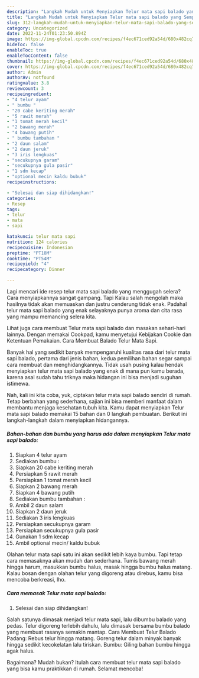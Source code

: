 ```yaml
---
description: "Langkah Mudah untuk Menyiapkan Telur mata sapi balado yang Sempurna"
title: "Langkah Mudah untuk Menyiapkan Telur mata sapi balado yang Sempurna"
slug: 312-langkah-mudah-untuk-menyiapkan-telur-mata-sapi-balado-yang-sempurna
category: Uncategorized
date: 2022-11-24T01:23:50.894Z
image: https://img-global.cpcdn.com/recipes/f4ec671ced92a54d/680x482cq70/telur-mata-sapi-balado-foto-resep-utama.jpg
hideToc: false
enableToc: true
enableTocContent: false
thumbnail: https://img-global.cpcdn.com/recipes/f4ec671ced92a54d/680x482cq70/telur-mata-sapi-balado-foto-resep-utama.jpg
cover: https://img-global.cpcdn.com/recipes/f4ec671ced92a54d/680x482cq70/telur-mata-sapi-balado-foto-resep-utama.jpg
author: Admin
authorAv: notfound
ratingvalue: 3.8
reviewcount: 3
recipeingredient:
- "4 telur ayam"
- " bumbu "
- "20 cabe keriting merah"
- "5 rawit merah"
- "1 tomat merah kecil"
- "2 bawang merah"
- "4 bawang putih"
- " bumbu tambahan "
- "2 daun salam"
- "2 daun jeruk"
- "3 iris lengkuas"
- "secukupnya garam"
- "secukupnya gula pasir"
- "1 sdm kecap"
- "optional mecin kaldu bubuk"
recipeinstructions:

- "Selesai dan siap dihidangkan!"
categories:
- Resep
tags:
- telur
- mata
- sapi

katakunci: telur mata sapi 
nutrition: 124 calories
recipecuisine: Indonesian
preptime: "PT18M"
cooktime: "PT54M"
recipeyield: "4"
recipecategory: Dinner

---
```



Lagi mencari ide resep telur mata sapi balado yang menggugah selera? Cara menyiapkannya sangat gampang. Tapi Kalau salah mengolah maka hasilnya tidak akan memuaskan dan justru cenderung tidak enak. Padahal telur mata sapi balado yang enak selayaknya punya aroma dan cita rasa yang mampu memancing selera kita.


Lihat juga cara membuat Telur mata sapi balado dan masakan sehari-hari lainnya. Dengan memakai Cookpad, kamu menyetujui Kebijakan Cookie dan Ketentuan Pemakaian. Cara Membuat Balado Telur Mata Sapi.

Banyak hal yang sedikit banyak mempengaruhi kualitas rasa dari telur mata sapi balado, pertama dari jenis bahan, kedua pemilihan bahan segar sampai cara membuat dan menghidangkannya. Tidak usah pusing kalau hendak menyiapkan telur mata sapi balado yang enak di mana pun kamu berada, karena asal sudah tahu triknya maka hidangan ini bisa menjadi suguhan istimewa.


Nah, kali ini kita coba, yuk, ciptakan telur mata sapi balado sendiri di rumah. Tetap berbahan yang sederhana, sajian ini bisa memberi manfaat dalam membantu menjaga kesehatan tubuh kita. Kamu dapat menyiapkan Telur mata sapi balado memakai 15 bahan dan 0 langkah pembuatan. Berikut ini langkah-langkah dalam menyiapkan hidangannya.

<!--inarticleads1-->

##### Bahan-bahan dan bumbu yang harus ada dalam menyiapkan Telur mata sapi balado:

1. Siapkan 4 telur ayam
1. Sediakan  bumbu :
1. Siapkan 20 cabe keriting merah
1. Persiapkan 5 rawit merah
1. Persiapkan 1 tomat merah kecil
1. Siapkan 2 bawang merah
1. Siapkan 4 bawang putih
1. Sediakan  bumbu tambahan :
1. Ambil 2 daun salam
1. Siapkan 2 daun jeruk
1. Sediakan 3 iris lengkuas
1. Persiapkan secukupnya garam
1. Persiapkan secukupnya gula pasir
1. Gunakan 1 sdm kecap
1. Ambil optional mecin/ kaldu bubuk


Olahan telur mata sapi satu ini akan sedikit lebih kaya bumbu. Tapi tetap cara memasaknya akan mudah dan sederhana. Tumis bawang merah hingga harum, masukkan bumbu halus, masak hingga bumbu halus matang. Kalau bosan dengan olahan telur yang digoreng atau direbus, kamu bisa mencoba berkreasi, lho. 

<!--inarticleads2-->

##### Cara memasak Telur mata sapi balado:


1. Selesai dan siap dihidangkan!

Salah satunya dimasak menjadi telur mata sapi, lalu dibumbu balado yang pedas. Telur digoreng terlebih dahulu, lalu dimasak bersama bumbu balado yang membuat rasanya semakin mantap. Cara Membuat Telur Balado Padang: Rebus telur hingga matang. Goreng telur dalam minyak banyak hingga sedikit kecokelatan lalu tiriskan. Bumbu: Giling bahan bumbu hingga agak halus. 

Bagaimana? Mudah bukan? Itulah cara membuat telur mata sapi balado yang bisa kamu praktikkan di rumah. Selamat mencoba!
